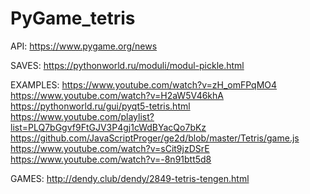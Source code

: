 # PyGame_tetris

API:
https://www.pygame.org/news


SAVES:
https://pythonworld.ru/moduli/modul-pickle.html


EXAMPLES:
https://www.youtube.com/watch?v=zH_omFPqMO4
https://www.youtube.com/watch?v=H2aW5V46khA
https://pythonworld.ru/gui/pyqt5-tetris.html
https://www.youtube.com/playlist?list=PLQ7bGgvf9FtGJV3P4gj1cWdBYacQo7bKz
https://github.com/JavaScriptProger/ge2d/blob/master/Tetris/game.js
https://www.youtube.com/watch?v=sCit9jzDSrE
https://www.youtube.com/watch?v=-8n91btt5d8

GAMES:
http://dendy.club/dendy/2849-tetris-tengen.html
